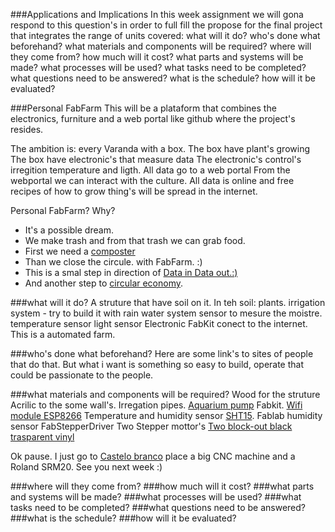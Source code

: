 ###Applications and Implications
In this week assignment we will gona respond to this question's in order to full fill the propose for the final project that integrates the range of units covered:
      what will it do?
      who's done what beforehand?
      what materials and components will be required?
      where will they come from?
      how much will it cost?
      what parts and systems will be made?
      what processes will be used?
      what tasks need to be completed?
      what questions need to be answered?
      what is the schedule?
      how will it be evaluated?
 
###Personal FabFarm
This will be a plataform that combines the electronics, furniture and a web portal like github where the project's resides. 

The ambition is:
every Varanda with a box. 
The box have plant's growing
The box have electronic's that measure data
The electronic's control's irregition temperature and ligth. 
All data go to a web portal
From the webportal we can interact with the culture. 
All data is online and free recipes of how to grow thing's will be spread in the internet.

Personal FabFarm? Why?
- It's a possible dream. 
- We make trash and from that trash we can grab food.
- First we need a [composter](http://en.wikipedia.org/wiki/Compost)
- Than we close the circule. with FabFarm. :)
- This is a smal step in direction of [Data in Data out.:)](https://www.youtube.com/watch?v=Bko43fBOnDo)
- And another step to [circular economy](https://www.youtube.com/watch?v=h_sw0dK0JVs). 

###what will it do?
A struture that have soil on it. 
In teh soil:
plants. 
irrigation system - try to build it with rain water system
sensor to mesure the moistre.
temperature sensor
light sensor
Electronic FabKit conect to the internet.
This is a automated farm.
  
###who's done what beforehand?
Here are some link's to sites of people that do that. 
But what i want is something so easy to build, operate that could be passionate to the people.
      
###what materials and components will be required?
Wood for the struture
Acrilic to the some wall's.
 Irregation pipes.
 [Aquarium pump](http://www.amazon.co.uk/Aquarium-Fish-Tank-Tropical-Pump/dp/B00M3XTV7K/ref=sr_1_5?ie=UTF8&qid=1432053692&sr=8-5&keywords=aquarium+pump)
Fabkit.
[Wifi module ESP8266](https://www.olimex.com/Products/IoT/MOD-WIFI-ESP8266/open-source-hardware)
Temperature and humidity sensor [SHT15](http://pt.rs-online.com/web/p/sensores-de-humedad-y-temperatura/6675269/).
Fablab humidity sensor
FabStepperDriver
Two Stepper mottor's
[Two block-out black](http://www.ikea.com/us/en/catalog/products/00228456/)
[trasparent vinyl](http://www.ebay.com/itm/SUPER-CLEAR-PLASTIC-VINYL-FOR-WINDOWS-54-x-10yd-x-10-MIL-/400907557629)

Ok pause. I just go to [Castelo branco](https://www.youtube.com/watch?v=h_sw0dK0JVs) place a big CNC machine and a Roland SRM20. See you next week :)

###where will they come from?
###how much will it cost?
###what parts and systems will be made?
###what processes will be used?
###what tasks need to be completed?
###what questions need to be answered?
###what is the schedule?
###how will it be evaluated?